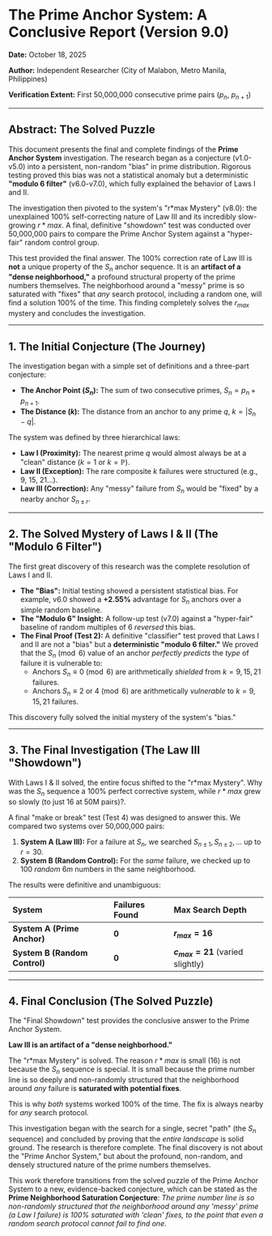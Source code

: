 # The Prime Anchor System: A Conclusive Report (Version 9.0)

**Date:** October 18, 2025

**Author:** Independent Researcher (City of Malabon, Metro Manila, Philippines)

**Verification Extent:** First 50,000,000 consecutive prime pairs ($p_n$, $p_{n+1}$)

---

## Abstract: The Solved Puzzle

This document presents the final and complete findings of the **Prime Anchor System** investigation. The research began as a conjecture (v1.0-v5.0) into a persistent, non-random "bias" in prime distribution. Rigorous testing proved this bias was not a statistical anomaly but a deterministic **"modulo 6 filter"** (v6.0-v7.0), which fully explained the behavior of Laws I and II.

The investigation then pivoted to the system's "r\*max Mystery" (v8.0): the unexplained 100% self-correcting nature of Law III and its incredibly slow-growing $r*{max}$. A final, definitive "showdown" test was conducted over 50,000,000 pairs to compare the Prime Anchor System against a "hyper-fair" random control group.

This test provided the final answer. The 100% correction rate of Law III is **not** a unique property of the $S_n$ anchor sequence. It is an **artifact of a "dense neighborhood,"** a profound structural property of the prime numbers themselves. The neighborhood around a "messy" prime is so saturated with "fixes" that _any_ search protocol, including a random one, will find a solution 100% of the time. This finding completely solves the $r_{max}$ mystery and concludes the investigation.

---

## 1. The Initial Conjecture (The Journey)

The investigation began with a simple set of definitions and a three-part conjecture:

- **The Anchor Point ($S_n$):** The sum of two consecutive primes, $S_n = p_n + p_{n+1}$.
- **The Distance ($k$):** The distance from an anchor to any prime $q$, $k = |S_n - q|$.

The system was defined by three hierarchical laws:

- **Law I (Proximity):** The nearest prime $q$ would almost always be at a "clean" distance ($k=1$ or $k=\mathbb{P}$).
- **Law II (Exception):** The rare composite $k$ failures were structured (e.g., 9, 15, 21...).
- **Law III (Correction):** Any "messy" failure from $S_n$ would be "fixed" by a nearby anchor $S_{n \pm r}$.

---

## 2. The Solved Mystery of Laws I & II (The "Modulo 6 Filter")

The first great discovery of this research was the complete resolution of Laws I and II.

- **The "Bias":** Initial testing showed a persistent statistical bias. For example, v6.0 showed a **+2.55%** advantage for $S_n$ anchors over a simple random baseline.
- **The "Modulo 6" Insight:** A follow-up test (v7.0) against a "hyper-fair" baseline of random multiples of 6 _reversed_ this bias.
- **The Final Proof (Test 2):** A definitive "classifier" test proved that Laws I and II are not a "bias" but a **deterministic "modulo 6 filter."** We proved that the $S_n \pmod 6$ value of an anchor _perfectly predicts_ the _type_ of failure it is vulnerable to:
  - Anchors $S_n \equiv 0 \pmod 6$ are arithmetically _shielded_ from $k=9, 15, 21$ failures.
  - Anchors $S_n \equiv 2 \text{ or } 4 \pmod 6$ are arithmetically _vulnerable_ to $k=9, 15, 21$ failures.

This discovery fully solved the initial mystery of the system's "bias."

---

## 3. The Final Investigation (The Law III "Showdown")

With Laws I & II solved, the entire focus shifted to the "r\*max Mystery". Why was the $S_n$ sequence a 100% perfect corrective system, while $r*{max}$ grew so slowly (to just 16 at 50M pairs)?.

A final "make or break" test (Test 4) was designed to answer this. We compared two systems over 50,000,000 pairs:

1.  **System A (Law III):** For a failure at $S_n$, we searched $S_{n \pm 1}, S_{n \pm 2}, ...$ up to $r=30$.
2.  **System B (Random Control):** For the _same_ failure, we checked up to 100 _random_ $6m$ numbers in the same neighborhood.

The results were definitive and unambiguous:

| System                        | Failures Found | Max Search Depth                     |
| :---------------------------- | :------------- | :----------------------------------- |
| **System A (Prime Anchor)**   | **0**          | **$r_{max} = 16$**                   |
| **System B (Random Control)** | **0**          | **$c_{max} = 21$** (varied slightly) |

---

## 4. Final Conclusion (The Solved Puzzle)

The "Final Showdown" test provides the conclusive answer to the Prime Anchor System.

**Law III is an artifact of a "dense neighborhood."**

The "r\*max Mystery" is solved. The reason $r*{max}$ is small (16) is not because the $S_n$ sequence is special. It is small because the prime number line is so deeply and non-randomly structured that the neighborhood around _any_ failure is **saturated with potential fixes**.

This is why _both_ systems worked 100% of the time. The fix is always nearby for _any_ search protocol.

This investigation began with the search for a single, secret "path" (the $S_n$ sequence) and concluded by proving that the _entire landscape_ is solid ground. The research is therefore complete. The final discovery is not about the "Prime Anchor System," but about the profound, non-random, and densely structured nature of the prime numbers themselves.

This work therefore transitions from the solved puzzle of the Prime Anchor System to a new, evidence-backed conjecture, which can be stated as the **Prime Neighborhood Saturation Conjecture**: *The prime number line is so non-randomly structured that the neighborhood around any 'messy' prime (a Law I failure) is 100% saturated with 'clean' fixes, to the point that even a random search protocol cannot fail to find one*.
